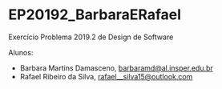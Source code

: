 ﻿# EP20192_BarbaraERafael

Exercício Problema 2019.2 de Design de Software

Alunos:
- Barbara Martins Damasceno, barbaramd@al.insper.edu.br
- Rafael Ribeiro da Silva, rafael__silva15@outlook.com
